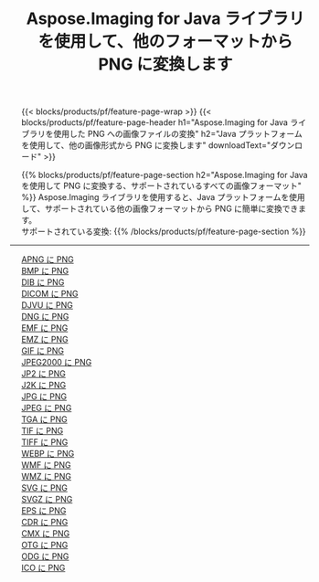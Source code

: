 ﻿---
title: Aspose.Imaging for Java ライブラリを使用して、他のフォーマットから PNG に変換します 
weight: 3920
url: /ja/java/conversion/to/png 
lang: ja
langdirlevel: 2
locales: zh-hans,ja,it,ru,de,es,fr,nl,id,lt,pl,pt,vi,tr,ko,zh-hant,ar,hi,th,sv,cs,uk,he
description: Aspose.Imaging を使用すると、Java を使用して他のフォーマットから PNG に変換できます。
---

{{< blocks/products/pf/feature-page-wrap >}}
{{< blocks/products/pf/feature-page-header h1="Aspose.Imaging for Java ライブラリを使用した PNG への画像ファイルの変換" h2="Java プラットフォームを使用して、他の画像形式から PNG に変換します" downloadText="ダウンロード" >}}


{{% blocks/products/pf/feature-page-section  h2="Aspose.Imaging for Java を使用して PNG に変換する、サポートされているすべての画像フォーマット" %}}
Aspose.Imaging ライブラリを使用すると、Java プラットフォームを使用して、サポートされている他の画像フォーマットから PNG に簡単に変換できます。
<br/>
サポートされている変換:
{{% /blocks/products/pf/feature-page-section %}}
<div class="container-fluid productfamilypage bg-gray">
    <div class="convertypes bg-gray agp-content section">
        <div class="container">
		<hr style="margin-left:-20px;"/>
		<div class="row other-converters">
		    <div class='col-md-2 other-converter remove-lp remove-rp'><a href="/imaging/ja/java/conversion/apng-to-png" >APNG に PNG</a></div>
<div class='col-md-2 other-converter remove-lp remove-rp'><a href="/imaging/ja/java/conversion/bmp-to-png" >BMP に PNG</a></div>
<div class='col-md-2 other-converter remove-lp remove-rp'><a href="/imaging/ja/java/conversion/dib-to-png" >DIB に PNG</a></div>
<div class='col-md-2 other-converter remove-lp remove-rp'><a href="/imaging/ja/java/conversion/dicom-to-png" >DICOM に PNG</a></div>
<div class='col-md-2 other-converter remove-lp remove-rp'><a href="/imaging/ja/java/conversion/djvu-to-png" >DJVU に PNG</a></div>
<div class='col-md-2 other-converter remove-lp remove-rp'><a href="/imaging/ja/java/conversion/dng-to-png" >DNG に PNG</a></div>
<div class='col-md-2 other-converter remove-lp remove-rp'><a href="/imaging/ja/java/conversion/emf-to-png" >EMF に PNG</a></div>
<div class='col-md-2 other-converter remove-lp remove-rp'><a href="/imaging/ja/java/conversion/emz-to-png" >EMZ に PNG</a></div>
<div class='col-md-2 other-converter remove-lp remove-rp'><a href="/imaging/ja/java/conversion/gif-to-png" >GIF に PNG</a></div>
<div class='col-md-2 other-converter remove-lp remove-rp'><a href="/imaging/ja/java/conversion/jpeg2000-to-png" >JPEG2000 に PNG</a></div>
<div class='col-md-2 other-converter remove-lp remove-rp'><a href="/imaging/ja/java/conversion/jp2-to-png" >JP2 に PNG</a></div>
<div class='col-md-2 other-converter remove-lp remove-rp'><a href="/imaging/ja/java/conversion/j2k-to-png" >J2K に PNG</a></div>
<div class='col-md-2 other-converter remove-lp remove-rp'><a href="/imaging/ja/java/conversion/jpg-to-png" >JPG に PNG</a></div>
<div class='col-md-2 other-converter remove-lp remove-rp'><a href="/imaging/ja/java/conversion/jpeg-to-png" >JPEG に PNG</a></div>
<div class='col-md-2 other-converter remove-lp remove-rp'><a href="/imaging/ja/java/conversion/tga-to-png" >TGA に PNG</a></div>
<div class='col-md-2 other-converter remove-lp remove-rp'><a href="/imaging/ja/java/conversion/tif-to-png" >TIF に PNG</a></div>
<div class='col-md-2 other-converter remove-lp remove-rp'><a href="/imaging/ja/java/conversion/tiff-to-png" >TIFF に PNG</a></div>
<div class='col-md-2 other-converter remove-lp remove-rp'><a href="/imaging/ja/java/conversion/webp-to-png" >WEBP に PNG</a></div>
<div class='col-md-2 other-converter remove-lp remove-rp'><a href="/imaging/ja/java/conversion/wmf-to-png" >WMF に PNG</a></div>
<div class='col-md-2 other-converter remove-lp remove-rp'><a href="/imaging/ja/java/conversion/wmz-to-png" >WMZ に PNG</a></div>
<div class='col-md-2 other-converter remove-lp remove-rp'><a href="/imaging/ja/java/conversion/svg-to-png" >SVG に PNG</a></div>
<div class='col-md-2 other-converter remove-lp remove-rp'><a href="/imaging/ja/java/conversion/svgz-to-png" >SVGZ に PNG</a></div>
<div class='col-md-2 other-converter remove-lp remove-rp'><a href="/imaging/ja/java/conversion/eps-to-png" >EPS に PNG</a></div>
<div class='col-md-2 other-converter remove-lp remove-rp'><a href="/imaging/ja/java/conversion/cdr-to-png" >CDR に PNG</a></div>
<div class='col-md-2 other-converter remove-lp remove-rp'><a href="/imaging/ja/java/conversion/cmx-to-png" >CMX に PNG</a></div>
<div class='col-md-2 other-converter remove-lp remove-rp'><a href="/imaging/ja/java/conversion/otg-to-png" >OTG に PNG</a></div>
<div class='col-md-2 other-converter remove-lp remove-rp'><a href="/imaging/ja/java/conversion/odg-to-png" >ODG に PNG</a></div>
<div class='col-md-2 other-converter remove-lp remove-rp'><a href="/imaging/ja/java/conversion/ico-to-png" >ICO に PNG</a></div>
                </div>
        </div>
    </div>
</div>
<br/>

